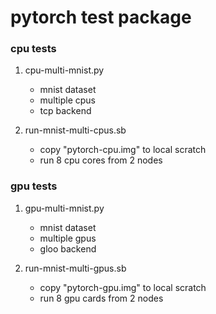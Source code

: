# pytorch test package

### cpu tests

1. cpu-multi-mnist.py
    
    * mnist dataset
    * multiple cpus
    * tcp backend

2. run-mnist-multi-cpus.sb

    * copy "pytorch-cpu.img" to local scratch
    * run 8 cpu cores from 2 nodes

### gpu tests

1. gpu-multi-mnist.py

    * mnist dataset
    * multiple gpus
    * gloo backend
    
2. run-mnist-multi-gpus.sb

    * copy "pytorch-gpu.img" to local scratch
    * run 8 gpu cards from 2 nodes
